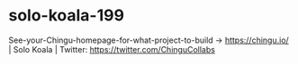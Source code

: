 # solo-koala-199
See-your-Chingu-homepage-for-what-project-to-build -> https://chingu.io/ | Solo Koala | Twitter: https://twitter.com/ChinguCollabs
